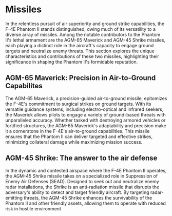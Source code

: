 # Missiles

In the relentless pursuit of air superiority and ground strike capabilities, the F-4E Phantom II
stands distinguished, owing much of its versatility to a diverse array of missiles. Among the
notable contributors to the Phantom II's lethal armament are the AGM-65 Maverick and AGM-45 Shrike
missiles, each playing a distinct role in the aircraft's capacity to engage ground targets and
neutralize enemy threats. This section explores the unique characteristics and contributions of
these two missiles, highlighting their significance in shaping the Phantom II's formidable
reputation.

## AGM-65 Maverick: Precision in Air-to-Ground Capabilites

The AGM-65 Maverick, a precision-guided air-to-ground missile, epitomizes the F-4E's commitment to
surgical strikes on ground targets. With its versatile guidance systems, including electro-optical
and infrared seekers, the Maverick allows pilots to engage a variety of ground-based threats with
unparalleled accuracy. Whether tasked with destroying armored vehicles or fortified structures, the
AGM-65 Maverick's adaptability and precision make it a cornerstone in the F-4E's air-to-ground
capabilities. This missile ensures that the Phantom II can deliver targeted and effective strikes,
minimizing collateral damage while maximizing mission success.

## AGM-45 Shrike: The answer to the air defense

In the dynamic and contested airspace where the F-4E Phantom II operates, the AGM-45 Shrike missile
takes on a specialized role in Suppression of Enemy Air Defenses (SEAD). Designed to seek out and
neutralize enemy radar installations, the Shrike is an anti-radiation missile that disrupts the
adversary's ability to detect and target friendly aircraft. By targeting radar-emitting threats, the
AGM-45 Shrike enhances the survivability of the Phantom II and other friendly assets, allowing them
to operate with reduced risk in hostile environment
